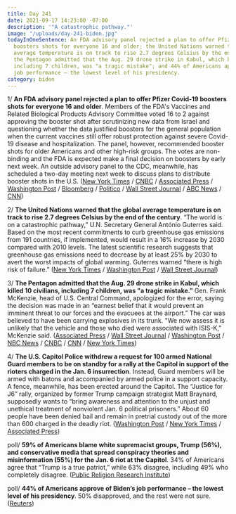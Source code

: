 ```yaml
---
title: Day 241
date: 2021-09-17 14:23:00 -07:00
description: '"A catastrophic pathway."'
image: "/uploads/day-241-biden.jpg"
todayInOneSentence: An FDA advisory panel rejected a plan to offer Pfizer Covid-19
  boosters shots for everyone 16 and older; the United Nations warned that the global
  average temperature is on track to rise 2.7 degrees Celsius by the end of the century;
  the Pentagon admitted that the Aug. 29 drone strike in Kabul, which killed 10 civilians,
  including 7 children, was "a tragic mistake"; and 44% of Americans approve of Biden’s
  job performance – the lowest level of his presidency.
category: biden
---
```


1/ **An FDA advisory panel rejected a plan to offer Pfizer Covid-19 boosters shots for everyone 16 and older**. Members of the FDA's Vaccines and Related Biological Products Advisory Committee voted 16 to 2 against approving the booster shot after scrutinizing new data from Israel and questioning whether the data justified boosters for the general population when the current vaccines still offer robust protection against severe Covid-19 disease and hospitalization. The panel, however, recommended booster shots for older Americans and other high-risk groups. The votes are non-binding and the FDA is expected make a final decision on boosters by early next week. An outside advisory panel to the CDC, meanwhile, has scheduled a two-day meeting next week to discuss plans to distribute booster shots in the U.S. ([New York Times](https://www.nytimes.com/2021/09/17/us/politics/fda-booster-shots-meeting-covid.html) / [CNBC](https://www.cnbc.com/2021/09/17/fda-panel-begins-voting-on-pfizers-covid-booster-doses-rejecting-shots-for-general-public.html) / [Associated Press](https://apnews.com/article/fda-panel-rejects-widespread-pfizer-booster-shots-1cd1cf6a5c5c02b63f8a7324807a59f1) / [Washington Post](https://www.washingtonpost.com/health/2021/09/17/covid-booster-shots-fda-recommendation/) / [Bloomberg](https://www.bloomberg.com/news/articles/2021-09-17/two-fda-panel-members-question-need-for-broad-booster-approval?sref=MIBMEEoj) / [Politico](https://www.politico.com/news/2021/09/17/tensions-rise-as-fda-advisory-panel-weighs-evidence-on-pfizer-booster-512543) / [Wall Street Journal](https://www.wsj.com/articles/fda-panel-to-weigh-covid-19-booster-shots-as-health-officials-debate-need-11631871003) / [ABC News](https://abcnews.go.com/Politics/fda-cusp-deciding-now-time-vaccine-boosters/story?id=80076547) / [CNN](https://www.cnn.com/world/live-news/coronavirus-vaccine-booster-news-09-17-21/h_3b0565c31f2e8529cfdc252f07bc6671))

2/ **The United Nations warned that the global average temperature is on track to rise 2.7 degrees Celsius by the end of the century**. “The world is on a catastrophic pathway,” U.N. Secretary General António Guterres said. Based on the most recent commitments to curb greenhouse gas emissions from 191 countries, if implemented, would result in a 16% increase by 2030 compared with 2010 levels. The latest scientific research suggests that greenhouse gas emissions need to decrease by at least 25% by 2030 to avert the worst impacts of global warming. Guterres warned “there is high risk of failure.” ([New York Times](https://www.nytimes.com/2021/09/17/climate/climate-change-united-nations.html) / [Washington Post](https://www.washingtonpost.com/climate-environment/2021/09/17/un-climate-2030-biden/) / [Wall Street Journal](https://www.wsj.com/articles/world-off-track-to-meet-paris-climate-targets-u-n-says-11631890282))

3/ **The Pentagon admitted that the Aug. 29 drone strike in Kabul, which killed 10 civilians, including 7 children, was "a tragic mistake.”** Gen. Frank McKenzie, head of U.S. Central Command, apologized for the error, saying the decision was made in an “earnest belief that it would prevent an imminent threat to our forces and the evacuees at the airport.” The car was believed to have been carrying explosives in its trunk. "We now assess it is unlikely that the vehicle and those who died were associated with ISIS-K," McKenzie said. ([Associated Press](https://apnews.com/article/pentagon-calls-deadly-kabul-strike-an-error-25e2b83a9a0ae9a95d1aac71fe5f4ca7) / [Wall Street Journal](https://www.wsj.com/articles/u-s-military-acknowledges-kabul-drone-strike-killed-10-civilians-including-seven-children-11631905653) / [Washington Post](https://www.washingtonpost.com/national-security/2021/09/17/drone-strike-kabul-afghanistan/) / [NBC News](https://www.nbcnews.com/politics/politics-news/u-s-drone-strike-kabul-mistakenly-killed-civilians-not-terrorists-n1279476) / [CNBC](https://www.cnbc.com/2021/09/17/us-airstrike-in-kabul-last-month-killed-10-civilians-including-seven-children-pentagon-says.html) / [CNN](https://www.cnn.com/2021/09/17/politics/kabul-drone-strike-us-military-intl-hnk/index.html) / [New York Times](https://www.nytimes.com/2021/09/17/us/politics/pentagon-drone-strike-afghanistan.html))

4/ **The U.S. Capitol Police withdrew a request for 100 armed National Guard members to be on standby for a rally at the Capitol in support of the rioters charged in the Jan. 6 insurrection**. Instead, Guard members will be armed with batons and accompanied by armed police in a support capacity. A fence, meanwhile, has been erected around the Capitol. The “Justice for J6” rally, organized by former Trump campaign strategist Matt Braynard, supposedly wants to “bring awareness and attention to the unjust and unethical treatment of nonviolent Jan. 6 political prisoners.” About 60 people have been denied bail and remain in pretrial custody out of the more than 600 charged in the deadly riot. ([Washington Post](https://www.washingtonpost.com/politics/capitol-police-national-guard-armed-rally/2021/09/17/6bc7eb72-1705-11ec-a5e5-ceecb895922f_story.html) / [New York Times](https://www.nytimes.com/2021/09/17/us/politics/capitol-riot-pro-trump-claims.html) / [Associated Press](https://apnews.com/article/donald-trump-elections-prisons-capitol-siege-12b13804484d90c3ea780cf39635b9ef))

poll/ **59% of Americans blame white supremacist groups, Trump (56%), and conservative media that spread conspiracy theories and misinformation (55%) for the Jan. 6 riot at the Capitol**. 34% of Americans agree that “Trump is a true patriot,” while 63% disagree, including 49% who completely disagree. ([Public Religion Research Institute](https://www.prri.org/research/dramatic-partisan-differences-on-blame-for-january-6-riots/))

poll/ **44% of Americans approve of Biden’s job performance – the lowest level of his presidency**. 50% disapproved, and the rest were not sure. ([Reuters](https://www.reuters.com/world/us/biden-approval-drops-lowest-presidency-2021-09-16/))

